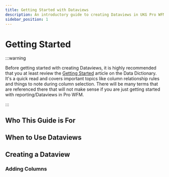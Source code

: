 ```yaml
---
title: Getting Started with Dataviews
description: An introductory guide to creating Dataviews in UKG Pro WFM
sidebar_position: 1
---
```


# Getting Started

:::warning

Before getting started with creating Dataviews, it is highly recommended that you at least review the [Getting Started](/docs/data-dictionary/getting-started) article on the Data Dictionary. It's a quick read and covers important topics like column relationship rules and things to note during column selection. There will be many terms that are referenced there that will not make sense if you are just getting started with reporting/Dataviews in Pro WFM.

:::

## Who This Guide is For

## When to Use Dataviews

## Creating a Dataview

### Adding Columns

